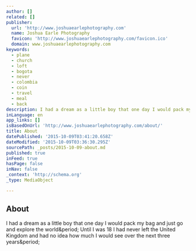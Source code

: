 ```yaml
---
author: []
related: []
publisher:
  url: 'http://www.joshuaearlephotography.com'
  name: Joshua Earle Photography
  favicon: 'http://www.joshuaearlephotography.com/favicon.ico'
  domain: www.joshuaearlephotography.com
keywords:
  - plane
  - church
  - loft
  - bogota
  - never
  - colombia
  - coin
  - travel
  - meal
  - back
description: I had a dream as a little boy that one day I would pack my bag and just go and explore the world. Until I was 18 I had never left the United Kingdom and had no idea how much I would see over the next three years.
inLanguage: en
app_links: []
isBasedOnUrl: 'http://www.joshuaearlephotography.com/about/'
title: About
datePublished: '2015-10-09T03:41:20.658Z'
dateModified: '2015-10-09T03:36:30.295Z'
sourcePath: _posts/2015-10-09-about.md
published: true
inFeed: true
hasPage: false
inNav: false
_context: 'http://schema.org'
_type: MediaObject

---
```

<article style=""><h1>About</h1><p>I had a dream as a little boy that one day I would pack my bag and just go and explore the world&amp;period; Until I was 18 I had never left the United Kingdom and had no idea how much I would see over the next three years&amp;period;</p></article>